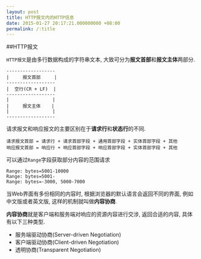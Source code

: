 ```yaml
---
layout: post
title: HTTP报文内的HTTP信息
date: 2015-01-27 20:17:21.000000000 +08:00
permalink: /:title
---
```

##HTTP报文

`HTTP报文`是由多行数据构成的字符串文本, 大致可分为**报文首部**和**报文主体**两部分.

	------------------
	|     报文首部     |
	------------------
	|  空行(CR + LF)  |
	------------------
	|                |
	|     报文主体    |
	|                | 
	------------------
	
请求报文和响应报文的主要区别在于**请求行**和**状态行**的不同.

	请求报文首部 = 请求行 + 请求首部字段 + 通用首部字段 + 实体首部字段 + 其他
	响应报文首部 = 响应行 + 响应首部字段 + 响应首部字段 + 实体首部字段 + 其他
	
可以通过`Range`字段获取部分内容的范围请求

	Range: bytes=5001-10000
	Range: bytes=5001-
	Range: bytes=-3000, 5000-7000
	
当Web界面有多份相同的内容时, 根据浏览器的默认语言会返回不同的界面, 例如中文版或者英文版, 这样的机制就叫做**内容协商**.

**内容协商**就是客户端和服务端对响应的资源内容进行交涉, 返回合适的内容, 具体有以下三种类型.

* 服务端驱动协商(Server-driven Negotiation)
* 客户端驱动协商(Client-driven Negotiation)
* 透明协商(Transparent Negotiation)

